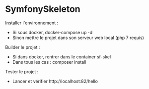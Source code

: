 # SymfonySkeleton

Installer l'environnement :
- Si sous docker, docker-compose up -d
- Sinon mettre le projet dans son serveur web local (php 7 requis)

Builder le projet :
- Si dans docker, rentrer dans le container sf-skel
- Dans tous les cas : composer install

Tester le projet :
- Lancer et vérifier http://localhost:82/hello